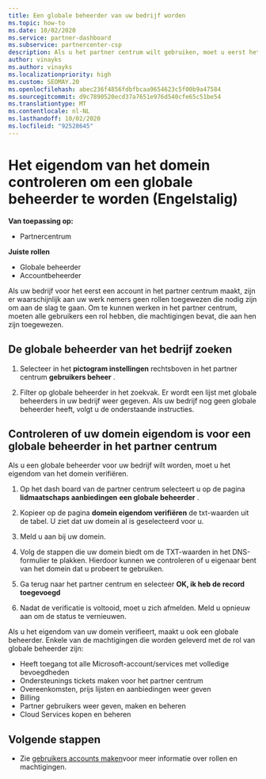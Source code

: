 ```yaml
---
title: Een globale beheerder van uw bedrijf worden
ms.topic: how-to
ms.date: 10/02/2020
ms.service: partner-dashboard
ms.subservice: partnercenter-csp
description: Als u het partner centrum wilt gebruiken, moet u eerst het eigendom van uw domein verifiëren. Meer informatie over hoe u dit doet en hoe u een globale beheerder kunt worden die gebruikers kan toevoegen.
author: vinayks
ms.author: vinayks
ms.localizationpriority: high
ms.custom: SEOMAY.20
ms.openlocfilehash: abec236f4856fdbfbcaa9654623c5f00b9a47584
ms.sourcegitcommit: d9c7890520ecd37a7651e976d540cfe65c51be54
ms.translationtype: MT
ms.contentlocale: nl-NL
ms.lasthandoff: 10/02/2020
ms.locfileid: "92528645"
---
```

# <a name="verify-your-domain-ownership-to-become-global-admin"></a>Het eigendom van het domein controleren om een globale beheerder te worden (Engelstalig) 

**Van toepassing op:**

- Partnercentrum

**Juiste rollen**

- Globale beheerder
- Accountbeheerder

Als uw bedrijf voor het eerst een account in het partner centrum maakt, zijn er waarschijnlijk aan uw werk nemers geen rollen toegewezen die nodig zijn om aan de slag te gaan.  Om te kunnen werken in het partner centrum, moeten alle gebruikers een rol hebben, die machtigingen bevat, die aan hen zijn toegewezen.  

## <a name="find-the-companys-global-admin"></a>De globale beheerder van het bedrijf zoeken

1. Selecteer in het **pictogram instellingen** rechtsboven in het partner centrum **gebruikers beheer** .

1. Filter op globale beheerder in het zoekvak. Er wordt een lijst met globale beheerders in uw bedrijf weer gegeven. Als uw bedrijf nog geen globale beheerder heeft, volgt u de onderstaande instructies.


## <a name="verify-your-domain-ownership-to-become-a-global-admin-in-partner-center"></a>Controleren of uw domein eigendom is voor een globale beheerder in het partner centrum

Als u een globale beheerder voor uw bedrijf wilt worden, moet u het eigendom van het domein verifiëren.

1. Op het dash board van de partner centrum selecteert u op de pagina **lidmaatschaps aanbiedingen** **een globale beheerder** . 

2. Kopieer op de pagina **domein eigendom verifiëren** de txt-waarden uit de tabel. U ziet dat uw domein al is geselecteerd voor u.

3. Meld u aan bij uw domein. 

4. Volg de stappen die uw domein biedt om de TXT-waarden in het DNS-formulier te plakken.  Hierdoor kunnen we controleren of u eigenaar bent van het domein dat u probeert te gebruiken.

5. Ga terug naar het partner centrum en selecteer **OK, ik heb de record toegevoegd**

6. Nadat de verificatie is voltooid, moet u zich afmelden. Meld u opnieuw aan om de status te vernieuwen. 

Als u het eigendom van uw domein verifieert, maakt u ook een globale beheerder. Enkele van de machtigingen die worden geleverd met de rol van globale beheerder zijn:

- Heeft toegang tot alle Microsoft-account/services met volledige bevoegdheden 
- Ondersteunings tickets maken voor het partner centrum
- Overeenkomsten, prijs lijsten en aanbiedingen weer geven
- Billing
- Partner gebruikers weer geven, maken en beheren
- Cloud Services kopen en beheren

## <a name="next-steps"></a>Volgende stappen

- Zie [gebruikers accounts maken](create-user-accounts-and-set-permissions.md)voor meer informatie over rollen en machtigingen. 